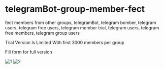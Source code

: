 # telegramBot-group-member-fect
fect members from other groups, telegramBot, telegram bomber, telegram users, telegram free users, telegram member trial, telegram users, telegram free members, telegram group users

Trial Version Is Limited With first 3000 members per group

Fill form for full version



![1](https://raw.githubusercontent.com/kirk33/telegramBot-group-member-fect/main/1.JPG)
![2](https://raw.githubusercontent.com/kirk33/telegramBot-group-member-fect/main/2.JPG)
